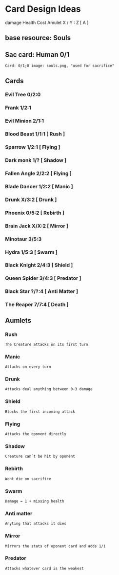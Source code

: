 
# Card Design Ideas

damage      Health      Cost    Amulet
    X    /    Y     :    Z       [ A ]

## base resource: Souls
## Sac card: Human 0/1
    Card: 0/1;0 image: souls.png, "used for sacrifice"

## Cards

### Evil Tree 0/2:0


### Frank 1/2:1     

### Evil Minion 2/1:1

### Blood Beast 1/1:1   [ Rush ]

### Sparrow 1/2:1       [ Flying ]

### Dark monk 1/?       [ Shadow ]


### Fallen Angle 2/2:2  [ Flying ]

### Blade Dancer 1/2:2  [ Manic ]

### Drunk X/3:2         [ Drunk ]

### Phoenix 0/5:2       [ Rebirth ]

### Brain Jack X/X:2    [ Mirror ]


### Minotaur 3/5:3

### Hydra   1/5:3       [ Swarm ]

### Black Knight 2/4:3  [ Shield ]

### Queen Spider  3/4:3 [ Predator ]


### Black Star ?/?:4    [ Anti Matter ]

### The Reaper 7/7:4    [ Death ]



## Aumlets

### Rush

    The Creature attacks on its first turn

### Manic

    Attacks on every turn

### Drunk

    Attacks deal anything between 0-3 damage

### Shield

    Blocks the first incoming attack

### Flying

    Attacks the oponent directly

### Shadow

    Creature can´t be hit by oponent

### Rebirth 

    Wont die on sacrifice

### Swarm

    Damage = 1 + missing health

### Anti matter

    Anyting that attacks it dies

### Mirror

    Mirrors the stats of oponent card and adds 1/1

### Predator

    Attacks whatever card is the weakest